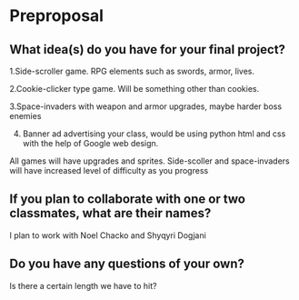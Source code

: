 # Preproposal

## What idea(s) do you have for your final project?

1.Side-scroller game. RPG elements such as swords, armor, lives.

2.Cookie-clicker type game. Will be something other than cookies.

3.Space-invaders with weapon and armor upgrades, maybe harder boss enemies

4. Banner ad advertising your class, would be using python html and css with the help of Google web design.

All games will have upgrades and sprites. Side-scoller and space-invaders will have increased level of difficulty as you progress


## If you plan to collaborate with one or two classmates, what are their names?

I plan to work with Noel Chacko and Shyqyri Dogjani

## Do you have any questions of your own?

Is there a certain length we have to hit?
